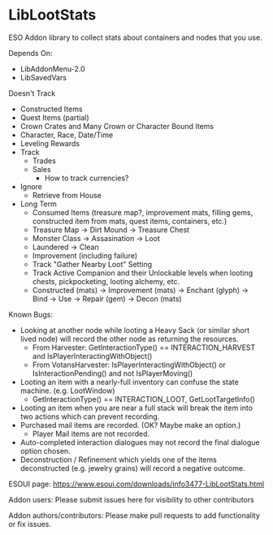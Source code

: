 # LibLootStats
ESO Addon library to collect stats about containers and nodes that you use.

Depends On:
* LibAddonMenu-2.0
* LibSavedVars

Doesn't Track
* Constructed Items
* Quest Items (partial)
* Crown Crates and Many Crown or Character Bound Items
* Character, Race, Date/Time
* Leveling Rewards
* Track
  - Trades
  - Sales
    - How to track currencies?
* Ignore
  - Retrieve from House
* Long Term
  - Consumed Items (treasure map?, improvement mats, filling gems, constructed item from mats, quest items, containers, etc.)
  - Treasure Map -> Dirt Mound -> Treasure Chest
  - Monster Class -> Assasination -> Loot
  - Laundered -> Clean
  - Improvement (including failure)
  - Track "Gather Nearby Loot" Setting
  - Track Active Companion and their Unlockable levels when looting chests, pickpocketing, looting alchemy, etc.
  - Constructed (mats) -> Improvement (mats) -> Enchant (glyph) -> Bind -> Use -> Repair (gem) -> Decon (mats)

Known Bugs:
* Looking at another node while looting a Heavy Sack (or similar short lived node) will record the other node as returning the resources.
  - From Harvester: GetInteractionType() == INTERACTION_HARVEST and IsPlayerInteractingWithObject()
  - From VotansHarvester: IsPlayerInteractingWithObject() or IsInteractionPending() and not IsPlayerMoving()
* Looting an item with a nearly-full inventory can confuse the state machine. (e.g. LootWindow)
  - GetInteractionType() == INTERACTION_LOOT, GetLootTargetInfo()
* Looting an item when you are near a full stack will break the item into two actions which can prevent recording.
* Purchased mail items are recorded. (OK? Maybe make an option.)
  - Player Mail items are not recorded.
* Auto-completed interaction dialogues may not record the final dialogue option chosen.
* Deconstruction / Refinement which yields one of the items deconstructed (e.g. jewelry grains) will record a negative outcome.

ESOUI page: https://www.esoui.com/downloads/info3477-LibLootStats.html

Addon users: Please submit issues here for visibility to other contributors

Addon authors/contributors: Please make pull requests to add functionality or fix issues.
